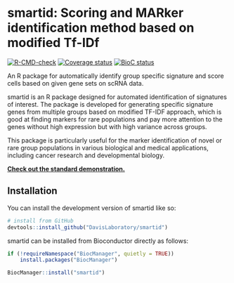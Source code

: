 
# smartid: Scoring and MARker identification method based on modified Tf-IDf

<!-- badges: start -->
[![R-CMD-check](https://github.com/DavisLaboratory/smartid/workflows/R-CMD-check-bioc/badge.svg)](https://github.com/DavisLaboratory/smartid/actions)
[![Coverage status](https://codecov.io/gh/DavisLaboratory/smartid/branch/devel/graph/badge.svg)](https://codecov.io/github/DavisLaboratory/smartid?branch=devel)
[![BioC status](https://bioconductor.org/shields/years-in-bioc/smartid.svg)](https://bioconductor.org/packages/smartid/)
<!-- badges: end -->

An R package for automatically identify group specific signature and score cells based on given gene sets on scRNA data.

smartid is an R package designed for automated identification of signatures of interest. The package is developed for generating specific signature genes from multiple groups based on modified TF-IDF approach, which is good at finding markers for rare populations and pay more attention to the genes without high expression but with high variance across groups.

This package is particularly useful for the marker identification of novel or rare group populations in various biological and medical applications, including cancer research and developmental biology.

[**Check out the standard demonstration.**](https://davislaboratory.github.io/smartid/articles/smartid_Demo.html)

## Installation

You can install the development version of smartid like so:

``` r
# install from GitHub
devtools::install_github("DavisLaboratory/smartid")
```

smartid can be installed from Bioconductor directly as follows:

``` r
if (!requireNamespace("BiocManager", quietly = TRUE))
    install.packages("BiocManager")

BiocManager::install("smartid")
```

